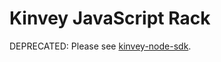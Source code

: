 # Kinvey JavaScript Rack

DEPRECATED: Please see [kinvey-node-sdk](https://github.com/Kinvey/kinvey-nodejs).

